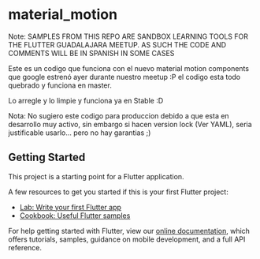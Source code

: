 # material_motion

Note: 
SAMPLES FROM THIS REPO ARE SANDBOX LEARNING TOOLS FOR THE FLUTTER GUADALAJARA MEETUP. 
AS SUCH THE CODE AND COMMENTS WILL BE IN SPANISH IN SOME CASES

Este es un codigo que funciona con el nuevo material motion components que google estrenó ayer 
durante nuestro meetup :P el codigo esta todo quebrado y funciona en master.

Lo arregle y lo limpie y funciona ya en Stable :D 

Nota:
No sugiero este codigo para produccion debido a que esta en desarrollo muy activo, sin embargo si 
hacen version lock (Ver YAML), seria justificable usarlo... pero no hay garantias ;)



 

## Getting Started

This project is a starting point for a Flutter application.

A few resources to get you started if this is your first Flutter project:

- [Lab: Write your first Flutter app](https://flutter.dev/docs/get-started/codelab)
- [Cookbook: Useful Flutter samples](https://flutter.dev/docs/cookbook)

For help getting started with Flutter, view our
[online documentation](https://flutter.dev/docs), which offers tutorials,
samples, guidance on mobile development, and a full API reference.



